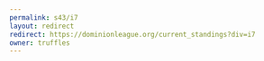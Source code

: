 ```yaml
---
permalink: s43/i7
layout: redirect
redirect: https://dominionleague.org/current_standings?div=i7
owner: truffles
---
```

